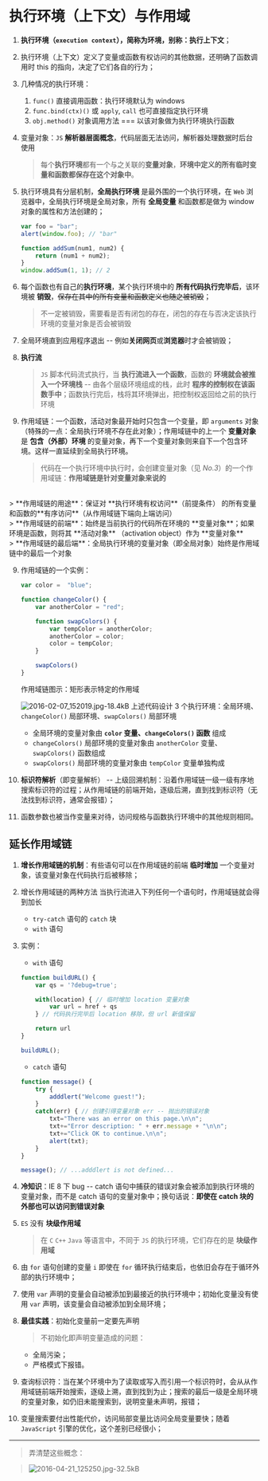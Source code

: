 # 执行环境（上下文）与作用域
1. **执行环境（`execution context`），简称为环境，别称：执行上下文**；

2. 执行环境（上下文）定义了变量或函数有权访问的其他数据，还明确了函数调用时 this 的指向，决定了它们各自的行为；

3. 几种情况的执行环境：
    1. `func()` 直接调用函数：执行环境默认为 windows
    2. `func.bind(ctx)()` 或 `apply`, `call` 也可直接指定执行环境
    3. `obj.method()` 对象调用方法 === 以该对象做为执行环境执行函数

3. 变量对象：`JS` **解析器层面概念**，代码层面无法访问，解析器处理数据时后台使用
    >每个**执行环境**都有一个与之关联的**变量对象**，**环境中定义的所有临时变量和函数都保存在这个对象中**。

4. 执行环境具有分层机制，**全局执行环境** 是最外围的一个执行环境，在 `Web` 浏览器中，全局执行环境是全局对象，所有 **全局变量** 和函数都是做为 window 对象的属性和方法创建的；
    ```javascript
    var foo = "bar";
    alert(window.foo); // "bar"

    function addSum(num1, num2) {
        return (num1 + num2);
    }
    window.addSum(1, 1); // 2
    ```
5. 每个函数也有自己的**执行环境**，某个执行环境中的 **所有代码执行完毕后**，该环境被 **销毁**，~~保存在其中的所有变量和函数定义也随之被销毁~~；
    > 不一定被销毁，需要看是否有闭包的存在，闭包的存在与否决定该执行环境的变量对象是否会被销毁

6. 全局环境直到应用程序退出 -- 例如**关闭网页**或**浏览器**时才会被销毁；

7. **执行流**
    > `JS` 脚本代码流式执行，当 **执行流进入一个函数**，函数的 **环境就会被推入一个环境栈** -- 由各个层级环境组成的栈，此时 **程序的控制权在该函数手中**；函数执行完后，栈将其环境弹出，把控制权返回给之前的执行环境

8. 作用域链：一个函数，活动对象最开始时只包含一个变量，即 `arguments` 对象（特殊的一点：全局执行环境不存在此对象）；作用域链中的上一个 **变量对象** 是 **包含（外部）环境** 的变量对象，再下一个变量对象则来自下一个包含环境。这样一直延续到全局执行环境。
    > 代码在一个执行环境中执行时，会创建变量对象（见 *No.3*）的一个作用域链：**作用域链是针对变量对象来说的**
<br>
    > **作用域链的用途**：保证对 **执行环境有权访问**（前提条件） 的所有变量和函数的**有序访问**（从作用域链下端向上端访问）
<br>
> **作用域链的前端**：始终是当前执行的代码所在环境的 **变量对象**；如果环境是函数，则将其 **活动对象** （activation object）作为 **变量对象**
<br>
> **作用域链的最后端**：全局执行环境的变量对象（即全局对象）始终是作用域链中的最后一个对象

9. 作用域链的一个实例：
    ```javascript
    var color =  "blue";

    function changeColor() {
        var anotherColor = "red";

        function swapColors() {
            var tempColor = anotherColor;
            anotherColor = color;
            color = tempColor;
        }

        swapColors()
    }
    ```
    作用域链图示：矩形表示特定的作用域

    ![2016-02-07_152019.jpg-18.4kB][1]
    上述代码设计 3 个执行环境：全局环境、`changeColor()` 局部环境、`swapColors()` 局部环境
    * 全局环境的变量对象由 **`color` 变量、`changeColors()` 函数** 组成
    * `changeColors()` 局部环境的变量对象由 `anotherColor` 变量、`swapColors()` 函数组成
    * `swapColors()` 局部环境的变量对象由 `tempColor` 变量单独构成

10. **标识符解析**（即变量解析） -- 上级回溯机制：沿着作用域链一级一级有序地搜索标识符的过程；从作用域链的前端开始，逐级后溯，直到找到标识符（无法找到标识符，通常会报错）；

11. 函数参数也被当作变量来对待，访问规格与函数执行环境中的其他规则相同。

## 延长作用域链
1. **增长作用域链的机制**：有些语句可以在作用域链的前端 **临时增加** 一个变量对象，该变量对象在代码执行后被移除；

2. 增长作用域链的两种方法
    当执行流进入下列任何一个语句时，作用域链就会得到加长

    * `try-catch` 语句的 `catch` 块
    * `with` 语句
3. 实例：
    * `with` 语句
    ```javascript
    function buildURL() {
        var qs = '?debug=true';

        with(location) { // 临时增加 location 变量对象
            var url = href + qs
        } // 代码执行完毕后 location 移除，但 url 新值保留

        return url
    }

    buildURL();
    ```
    * `catch` 语句
    ```javascript
    function message() {
        try {
            adddlert("Welcome guest!");
        }
        catch(err) { // 创建引得变量对象 err -- 抛出的错误对象
            txt="There was an error on this page.\n\n";
            txt+="Error description: " + err.message + "\n\n";
            txt+="Click OK to continue.\n\n";
            alert(txt);
        }
    }

    message(); // ...adddlert is not defined...
    ```
4. **冷知识**：IE 8 下 bug -- catch 语句中捕获的错误对象会被添加到执行环境的变量对象，而不是 catch 语句的变量对象中；换句话说：**即使在 catch 块的外部也可以访问到错误对象**

5. `ES` 没有 **块级作用域**
    > 在 `C` `C++` `Java` 等语言中，不同于 `JS` 的执行环境，它们存在的是 **块级作用域**

6. 由 `for` 语句创建的变量 `i` 即使在 `for` 循环执行结束后，也依旧会存在于循环外部的执行环境中；

7. 使用 `var` 声明的变量会自动被添加到最接近的执行环境中；初始化变量没有使用 `var` 声明，该变量会自动被添加到全局环境；

8. **最佳实践**：初始化变量前一定要先声明
    >不初始化即声明变量造成的问题：
    * 全局污染；
    * 严格模式下报错。

9. 查询标识符：当在某个环境中为了读取或写入而引用一个标识符时，会从从作用域链前端开始搜索，逐级上溯，直到找到为止；搜索的最后一级是全局环境的变量对象，如仍旧未能搜索到，说明变量未声明，报错；

10. 变量搜索要付出性能代价，访问局部变量比访问全局变量要快；随着 `JavaScript` 引擎的优化，这个差别已经很小；

---
>弄清楚这些概念：

>![2016-04-21_125250.jpg-32.5kB][2]


  [2]: http://static.zybuluo.com/yangfch3/veakftc7bxzwn5ycg61la4u1/2016-04-21_125250.jpg


  [1]: http://static.zybuluo.com/yangfch3/1wz39jjosri2tur0sh1wd3nj/2016-02-07_152019.jpg
